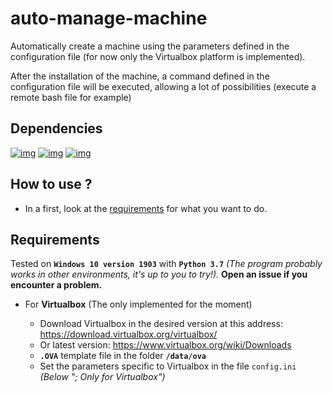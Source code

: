 # auto-manage-machine

Automatically create a machine using the parameters defined in the configuration file (for now only the Virtualbox platform is implemented).

After the installation of the machine, a command defined in the configuration file will be executed, allowing a lot of possibilities (execute a remote bash file for example)
## Dependencies
[![img](https://img.shields.io/pypi/v/coloredlogs?label=coloredlogs)](https://pypi.org/project/coloredlogs/)
[![img](https://img.shields.io/pypi/v/virtualbox?label=virtualbox)](https://pypi.org/project/virtualbox/)
[![img](https://img.shields.io/pypi/v/pywin32?label=pywin32)](https://pypi.org/project/pywin32/)
   
## How to use ?
- In a first, look at the [requirements](https://github.com/frnode/auto-manage-machine#Requirements) for what you want to do.


## Requirements
Tested on **`Windows 10 version 1903`** with **`Python 3.7`** 
_(The program probably works in other environments, it's up to you to try!)._ 
**Open an issue if you encounter a problem.**

- For **Virtualbox** (The only implemented for the moment)
    
    - Download Virtualbox in the desired version at this address: 
     https://download.virtualbox.org/virtualbox/ 
    - Or latest version: https://www.virtualbox.org/wiki/Downloads
    - **`.OVA`** template file in the folder **`/data/ova`**
    - Set the parameters specific to Virtualbox in the file `config.ini` _(Below "; Only for Virtualbox")_


